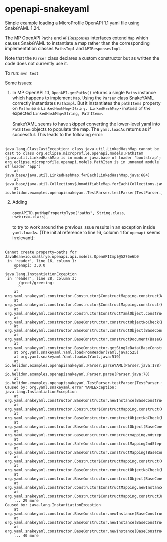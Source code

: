 # openapi-snakeyaml

Simple example loading a MicroProfile OpenAPI 1.1 yaml file using SnakeYAML 1.24.

The MP OpenAPI `Paths` and `APIResponses` interfaces extend `Map` which causes SnakeYAML to instantiate a map rather 
than the corresponding implementation classes `PathsImpl` and `APIResponsesImpl`.

Note that the `Parser` class declares a custom constructor but as written the code does not currently use it.

To run:
```mvn test```

Some issues:

1. In MP OpenAPI 1.1, `OpenAPI.getPaths()` returns a single `Paths` instance which happens to implement `Map`. Using
the `Parser` class SnakeYAML correctly instantiates `PathImpl`. But it instantiates the `pathItems` property on `Paths` as a 
`LinkedHashMap<String, LinkedHashMap>` instead of the expected `LinkedHashMap<String, PathItem>`. 
<br><br>
SnakeYAML seems to have skipped converting 
the lower-level yaml into `PathItem` objects to populate the map. The `yaml.loadAs` returns as if successful. This leads to 
the following error:<br><br>
```
java.lang.ClassCastException: class java.util.LinkedHashMap cannot be cast to class org.eclipse.microprofile.openapi.models.PathItem (java.util.LinkedHashMap is in module java.base of loader 'bootstrap'; org.eclipse.microprofile.openapi.models.PathItem is in unnamed module of loader 'app')
	at java.base/java.util.LinkedHashMap.forEach(LinkedHashMap.java:684)
	at java.base/java.util.Collections$UnmodifiableMap.forEach(Collections.java:1503)
	at io.helidon.examples.openapisnakeyaml.TestParser.testParser(TestParser.java:37)
```

2. Adding<br><br>```openAPITD.putMapPropertyType("paths", String.class, PathItem.class);```
<br><br>to try to work around the previous issue results in an exception inside `yaml.loadAs`. 
(The initial reference to line 16, column 1 for `openapi` seems irrelevant): <br><br>
```
Cannot create property=paths for JavaBean=io.smallrye.openapi.api.models.OpenAPIImpl@5276e6b0
 in 'reader', line 16, column 1:
    openapi: 3.0.0
    ^
java.lang.InstantiationException
 in 'reader', line 28, column 3:
      /greet/greeting:
      ^
	at org.yaml.snakeyaml.constructor.Constructor$ConstructMapping.constructJavaBean2ndStep(Constructor.java:268)
	at org.yaml.snakeyaml.constructor.Constructor$ConstructMapping.construct(Constructor.java:149)
	at org.yaml.snakeyaml.constructor.Constructor$ConstructYamlObject.construct(Constructor.java:309)
	at org.yaml.snakeyaml.constructor.BaseConstructor.constructObjectNoCheck(BaseConstructor.java:215)
	at org.yaml.snakeyaml.constructor.BaseConstructor.constructObject(BaseConstructor.java:205)
	at org.yaml.snakeyaml.constructor.BaseConstructor.constructDocument(BaseConstructor.java:164)
	at org.yaml.snakeyaml.constructor.BaseConstructor.getSingleData(BaseConstructor.java:148)
	at org.yaml.snakeyaml.Yaml.loadFromReader(Yaml.java:525)
	at org.yaml.snakeyaml.Yaml.loadAs(Yaml.java:519)
	at io.helidon.examples.openapisnakeyaml.Parser.parseYAML(Parser.java:178)
	at io.helidon.examples.openapisnakeyaml.Parser.parse(Parser.java:78)
	at io.helidon.examples.openapisnakeyaml.TestParser.testParser(TestParser.java:33)
Caused by: org.yaml.snakeyaml.error.YAMLException: java.lang.InstantiationException
	at org.yaml.snakeyaml.constructor.BaseConstructor.newInstance(BaseConstructor.java:289)
	at org.yaml.snakeyaml.constructor.Constructor$ConstructMapping.construct(Constructor.java:145)
	at org.yaml.snakeyaml.constructor.BaseConstructor.constructObjectNoCheck(BaseConstructor.java:215)
	at org.yaml.snakeyaml.constructor.BaseConstructor.constructObject(BaseConstructor.java:205)
	at org.yaml.snakeyaml.constructor.BaseConstructor.constructMapping2ndStep(BaseConstructor.java:465)
	at org.yaml.snakeyaml.constructor.SafeConstructor.constructMapping2ndStep(SafeConstructor.java:184)
	at org.yaml.snakeyaml.constructor.BaseConstructor.constructMapping(BaseConstructor.java:446)
	at org.yaml.snakeyaml.constructor.Constructor$ConstructMapping.construct(Constructor.java:136)
	at org.yaml.snakeyaml.constructor.BaseConstructor.constructObjectNoCheck(BaseConstructor.java:215)
	at org.yaml.snakeyaml.constructor.BaseConstructor.constructObject(BaseConstructor.java:205)
	at org.yaml.snakeyaml.constructor.Constructor$ConstructMapping.newInstance(Constructor.java:283)
	at org.yaml.snakeyaml.constructor.Constructor$ConstructMapping.constructJavaBean2ndStep(Constructor.java:245)
	... 29 more
Caused by: java.lang.InstantiationException
	at org.yaml.snakeyaml.constructor.BaseConstructor.newInstance(BaseConstructor.java:325)
	at org.yaml.snakeyaml.constructor.BaseConstructor.newInstance(BaseConstructor.java:294)
	at org.yaml.snakeyaml.constructor.BaseConstructor.newInstance(BaseConstructor.java:287)
	... 40 more
```
  